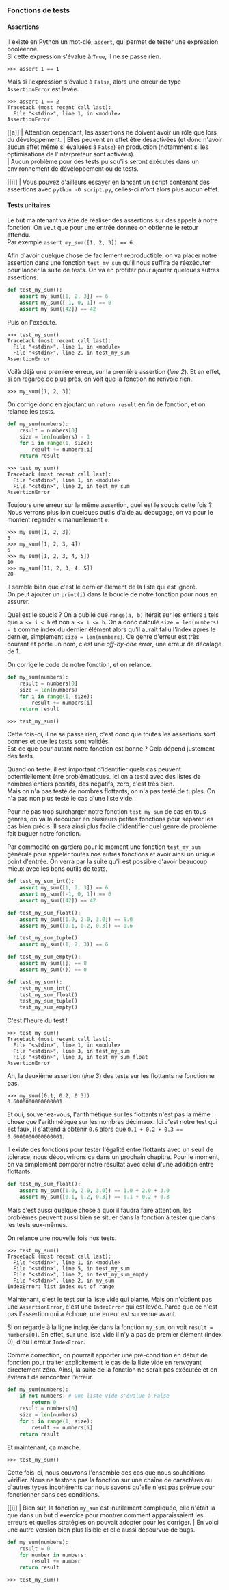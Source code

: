### Fonctions de tests

#### Assertions

Il existe en Python un mot-clé, `assert`, qui permet de tester une expression booléenne.  
Si cette expression s'évalue à `True`, il ne se passe rien.

```pycon
>>> assert 1 == 1
```

Mais si l'expression s'évalue à `False`, alors une erreur de type `AssertionError` est levée.

```pycon
>>> assert 1 == 2
Traceback (most recent call last):
  File "<stdin>", line 1, in <module>
AssertionError
```

[[a]]
| Attention cependant, les assertions ne doivent avoir un rôle que lors du développement.
| Elles peuvent en effet être désactivées (et donc n'avoir aucun effet même si évaluées à `False`) en production (notamment si les optimisations de l'interpréteur sont activées).  
| Aucun problème pour des tests puisqu'ils seront exécutés dans un environnement de développement ou de tests.

[[i]]
| Vous pouvez d'ailleurs essayer en lançant un script contenant des assertions avec `python -O script.py`, celles-ci n'ont alors plus aucun effet.

#### Tests unitaires

Le but maintenant va être de réaliser des assertions sur des appels à notre fonction.
On veut que pour une entrée donnée on obtienne le retour attendu.  
Par exemple `assert my_sum([1, 2, 3]) == 6`.

Afin d'avoir quelque chose de facilement reproductible, on va placer notre assertion dans une fonction `test_my_sum` qu'il nous suffira de réexécuter pour lancer la suite de tests.
On va en profiter pour ajouter quelques autres assertions.

```python
def test_my_sum():
    assert my_sum([1, 2, 3]) == 6
    assert my_sum([-1, 0, 1]) == 0
    assert my_sum([42]) == 42
```

Puis on l'exécute.

```pycon
>>> test_my_sum()
Traceback (most recent call last):
  File "<stdin>", line 1, in <module>
  File "<stdin>", line 2, in test_my_sum
AssertionError
```

Voilà déjà une première erreur, sur la première assertion (_line 2_).
Et en effet, si on regarde de plus près, on voit que la fonction ne renvoie rien.

```pycon
>>> my_sum([1, 2, 3])
```

On corrige donc en ajoutant un `return result` en fin de fonction, et on relance les tests.

```python
def my_sum(numbers):
    result = numbers[0]
    size = len(numbers) - 1
    for i in range(1, size):
        result += numbers[i]
    return result
```

```pycon
>>> test_my_sum()
Traceback (most recent call last):
  File "<stdin>", line 1, in <module>
  File "<stdin>", line 2, in test_my_sum
AssertionError
```

Toujours une erreur sur la même assertion, quel est le soucis cette fois ?
Nous verrons plus loin quelques outils d'aide au débugage, on va pour le moment regarder « manuellement ».

```pycon
>>> my_sum([1, 2, 3])
3
>>> my_sum([1, 2, 3, 4])
6
>>> my_sum([1, 2, 3, 4, 5])
10
>>> my_sum([11, 2, 3, 4, 5])
20
```

Il semble bien que c'est le dernier élément de la liste qui est ignoré.  
On peut ajouter un `print(i)` dans la boucle de notre fonction pour nous en assurer.

Quel est le soucis ? On a oublié que `range(a, b)` itérait sur les entiers `i` tels que `a <= i < b` et non `a <= i <= b`.
On a donc calculé `size = len(numbers) - 1` comme index du dernier élément alors qu'il aurait fallu l'index après le dernier, simplement `size = len(numbers)`.
Ce genre d'erreur est très courant et porte un nom, c'est une _off-by-one error_, une erreur de décalage de 1.

On corrige le code de notre fonction, et on relance.

```python
def my_sum(numbers):
    result = numbers[0]
    size = len(numbers)
    for i in range(1, size):
        result += numbers[i]
    return result
```

```pycon
>>> test_my_sum()
```

Cette fois-ci, il ne se passe rien, c'est donc que toutes les assertions sont bonnes et que les tests sont validés.  
Est-ce que pour autant notre fonction est bonne ?
Cela dépend justement des tests.

Quand on teste, il est important d'identifier quels cas peuvent potentiellement être problématiques.
Ici on a testé avec des listes de nombres entiers positifs, des négatifs, zéro, c'est très bien.  
Mais on n'a pas testé de nombres flottants, on n'a pas testé de tuples.
On n'a pas non plus testé le cas d'une liste vide.

Pour ne pas trop surcharger notre fonction `test_my_sum` de cas en tous genres, on va la découper en plusieurs petites fonctions pour séparer les cas bien précis.
Il sera ainsi plus facile d'identifier quel genre de problème fait buguer notre fonction.

Par commodité on gardera pour le moment une fonction `test_my_sum` générale pour appeler toutes nos autres fonctions et avoir ainsi un unique point d'entrée.
On verra par la suite qu'il est possible d'avoir beaucoup mieux avec les bons outils de tests.

```python
def test_my_sum_int():
    assert my_sum([1, 2, 3]) == 6
    assert my_sum([-1, 0, 1]) == 0
    assert my_sum([42]) == 42

def test_my_sum_float():
    assert my_sum([1.0, 2.0, 3.0]) == 6.0
    assert my_sum([0.1, 0.2, 0.3]) == 0.6

def test_my_sum_tuple():
    assert my_sum((1, 2, 3)) == 6

def test_my_sum_empty():
    assert my_sum([]) == 0
    assert my_sum(()) == 0

def test_my_sum():
    test_my_sum_int()
    test_my_sum_float()
    test_my_sum_tuple()
    test_my_sum_empty()
```

C'est l'heure du test !

```pycon
>>> test_my_sum()
Traceback (most recent call last):
  File "<stdin>", line 1, in <module>
  File "<stdin>", line 3, in test_my_sum
  File "<stdin>", line 3, in test_my_sum_float
AssertionError
```

Ah, la deuxième assertion (_line 3_) des tests sur les flottants ne fonctionne pas.

```pycon
>>> my_sum([0.1, 0.2, 0.3])
0.6000000000000001
```

Et oui, souvenez-vous, l'arithmétique sur les flottants n'est pas la même chose que l'arithmétique sur les nombres décimaux.
Ici c'est notre test qui est faux, il s'attend à obtenir `0.6` alors que `0.1 + 0.2 + 0.3 == 0.6000000000000001`.

Il existe des fonctions pour tester l'égalité entre flottants avec un seuil de tolérace, nous découvrirons ça dans un prochain chapitre.
Pour le moment, on va simplement comparer notre résultat avec celui d'une addition entre flottants.

```python
def test_my_sum_float():
    assert my_sum([1.0, 2.0, 3.0]) == 1.0 + 2.0 + 3.0
    assert my_sum([0.1, 0.2, 0.3]) == 0.1 + 0.2 + 0.3
```

Mais c'est aussi quelque chose à quoi il faudra faire attention, les problèmes peuvent aussi bien se situer dans la fonction à tester que dans les tests eux-mêmes.

On relance une nouvelle fois nos tests.

```pycon
>>> test_my_sum()
Traceback (most recent call last):
  File "<stdin>", line 1, in <module>
  File "<stdin>", line 5, in test_my_sum
  File "<stdin>", line 2, in test_my_sum_empty
  File "<stdin>", line 2, in my_sum
IndexError: list index out of range
```

Maintenant, c'est le test sur la liste vide qui plante.
Mais on n'obtient pas une `AssertionError`, c'est une `IndexError` qui est levée.
Parce que ce n'est pas l'assertion qui a échoué, une erreur est survenue avant.

Si on regarde à la ligne indiquée dans la fonction `my_sum`, on voit `result = numbers[0]`.
En effet, sur une liste vide il n'y a pas de premier élément (index 0), d'où l'erreur `IndexError`.

Comme correction, on pourrait apporter une pré-condition en début de fonction pour traiter explicitement le cas de la liste vide en renvoyant directement zéro.
Ainsi, la suite de la fonction ne serait pas exécutée et on éviterait de rencontrer l'erreur.

```python
def my_sum(numbers):
    if not numbers: # une liste vide s'évalue à False
        return 0
    result = numbers[0]
    size = len(numbers)
    for i in range(1, size):
        result += numbers[i]
    return result
```

Et maintenant, ça marche.

```pycon
>>> test_my_sum()
```

Cette fois-ci, nous couvrons l'ensemble des cas que nous souhaitions vérifier.
Nous ne testons pas la fonction sur une chaîne de caractères ou d'autres types incohérents car nous savons qu'elle n'est pas prévue pour fonctionner dans ces conditions.

[[i]]
| Bien sûr, la fonction `my_sum` est inutilement compliquée, elle n'était là que dans un but d'exercice pour montrer comment apparaissaient les erreurs et quelles stratégies on pouvait adopter pour les corriger.
| En voici une autre version bien plus lisible et elle aussi dépourvue de bugs.

```python
def my_sum(numbers):
    result = 0
    for number in numbers:
        result += number
    return result
```

```pycon
>>> test_my_sum()
```
